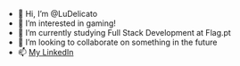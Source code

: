 - 👋 Hi, I’m @LuDelicato
- 👀 I’m interested in gaming!
- 🌱 I’m currently studying Full Stack Development at Flag.pt
- 💞️ I’m looking to collaborate on something in the future
- 📫 [My LinkedIn]([https://pages.github.com](https://www.linkedin.com/in/luanna-delicato-7535a5139/)/)

<!---
LuDelicato/LuDelicato is a ✨ special ✨ repository because its `README.md` (this file) appears on your GitHub profile.
You can click the Preview link to take a look at your changes.
--->
